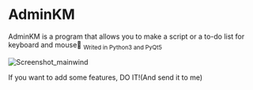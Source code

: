 # AdminKM
AdminKM is a program that allows you to make a script
or a to-do list for keyboard and mouse🦇
<sub>Writed in Python3 and PyQt5</sub>


![Screenshot_mainwind](https://user-images.githubusercontent.com/53018707/114863840-39ba9700-9d7b-11eb-83cb-f56c2524e2f7.png)

If you want to add some features, DO IT!(And send it to me)
